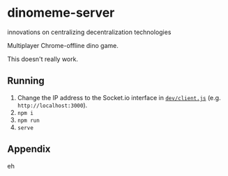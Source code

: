 # dinomeme-server
innovations on centralizing decentralization technologies

Multiplayer Chrome-offline dino game.

This doesn't really work.

## Running
1. Change the IP address to the Socket.io interface in [`dev/client.js`](https://github.com/aeta/dinomeme-server/blob/master/dev/client.js) (e.g. `http://localhost:3000`). 
2. `npm i`
3. `npm run`
4. `serve`

## Appendix
eh
